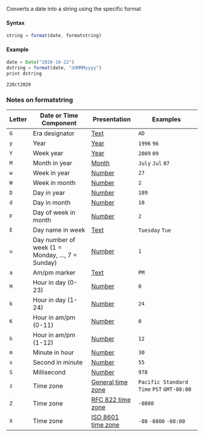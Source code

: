Converts a date into a string using the specific format

#### Syntax
```js
string = format(date, formatstring)
```
#### Example
```js
date = Date("2020-10-22")
dstring = format(date, "ddMMMyyyy")
print dstring
```
```
22Oct2020
```

### Notes on formatstring

|Letter|Date or Time Component|Presentation|Examples|
|-|-|-|-|
|`G`|Era designator|[Text](https://docs.oracle.com/javase/7/docs/api/java/text/SimpleDateFormat.html#text)|`AD`|
|`y`|Year|[Year](https://docs.oracle.com/javase/7/docs/api/java/text/SimpleDateFormat.html#year)|`1996` `96`|
|`Y`|Week year|[Year](https://docs.oracle.com/javase/7/docs/api/java/text/SimpleDateFormat.html#year)|`2009` `09`|
|`M`|Month in year|[Month](https://docs.oracle.com/javase/7/docs/api/java/text/SimpleDateFormat.html#month)|`July` `Jul` `07`|
|`w`|Week in year|[Number](https://docs.oracle.com/javase/7/docs/api/java/text/SimpleDateFormat.html#number)|`27`|
|`W`|Week in month|[Number](https://docs.oracle.com/javase/7/docs/api/java/text/SimpleDateFormat.html#number)|`2`|
|`D`|Day in year|[Number](https://docs.oracle.com/javase/7/docs/api/java/text/SimpleDateFormat.html#number)|`189`|
|`d`|Day in month|[Number](https://docs.oracle.com/javase/7/docs/api/java/text/SimpleDateFormat.html#number)|`10`|
|`F`|Day of week in month|[Number](https://docs.oracle.com/javase/7/docs/api/java/text/SimpleDateFormat.html#number)|`2`|
|`E`|Day name in week|[Text](https://docs.oracle.com/javase/7/docs/api/java/text/SimpleDateFormat.html#text)|`Tuesday` `Tue`|
|`u`|Day number of week (1 = Monday, ..., 7 = Sunday)|[Number](https://docs.oracle.com/javase/7/docs/api/java/text/SimpleDateFormat.html#number)|`1`|
|`a`|Am/pm marker|[Text](https://docs.oracle.com/javase/7/docs/api/java/text/SimpleDateFormat.html#text)|`PM`|
|`H`|Hour in day (0-23)|[Number](https://docs.oracle.com/javase/7/docs/api/java/text/SimpleDateFormat.html#number)|`0`|
|`k`|Hour in day (1-24)|[Number](https://docs.oracle.com/javase/7/docs/api/java/text/SimpleDateFormat.html#number)|`24`|
|`K`|Hour in am/pm (0-11)|[Number](https://docs.oracle.com/javase/7/docs/api/java/text/SimpleDateFormat.html#number)|`0`|
|`h`|Hour in am/pm (1-12)|[Number](https://docs.oracle.com/javase/7/docs/api/java/text/SimpleDateFormat.html#number)|`12`|
|`m`|Minute in hour|[Number](https://docs.oracle.com/javase/7/docs/api/java/text/SimpleDateFormat.html#number)|`30`|
|`s`|Second in minute|[Number](https://docs.oracle.com/javase/7/docs/api/java/text/SimpleDateFormat.html#number)|`55`|
|`S`|Millisecond|[Number](https://docs.oracle.com/javase/7/docs/api/java/text/SimpleDateFormat.html#number)|`978`|
|`z`|Time zone|[General time zone](https://docs.oracle.com/javase/7/docs/api/java/text/SimpleDateFormat.html#timezone)|`Pacific Standard Time` `PST` `GMT-08:00`|
|`Z`|Time zone|[RFC 822 time zone](https://docs.oracle.com/javase/7/docs/api/java/text/SimpleDateFormat.html#rfc822timezone)|`-0800`|
|`X`|Time zone|[ISO 8601 time zone](https://docs.oracle.com/javase/7/docs/api/java/text/SimpleDateFormat.html#iso8601timezone)|`-08` `-0800` `-08:00`|
